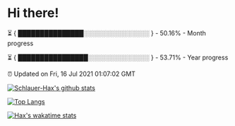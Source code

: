 # Hi there!

⏳ { ███████████████░░░░░░░░░░░░░░░ } - 50.16% - Month progress

⏳ { ████████████████░░░░░░░░░░░░░░ } - 53.71% - Year progress

⏰ Updated on Fri, 16 Jul 2021 01:07:02 GMT


[![Schlauer-Hax's github stats](https://github-readme-stats.vercel.app/api?username=Schlauer-Hax&show_icons=true&theme=dark&count_private=true)](https://github.com/Schlauer-Hax)


[![Top Langs](https://github-readme-stats.vercel.app/api/top-langs/?username=Schlauer-Hax&layout=compact&theme=dark)](https://github.com/Schlauer-Hax?tab=repositories)


[![Hax's wakatime stats](https://github-readme-stats.vercel.app/api/wakatime?username=Hax&theme=dark)](https://wakatime.com/@Hax)

